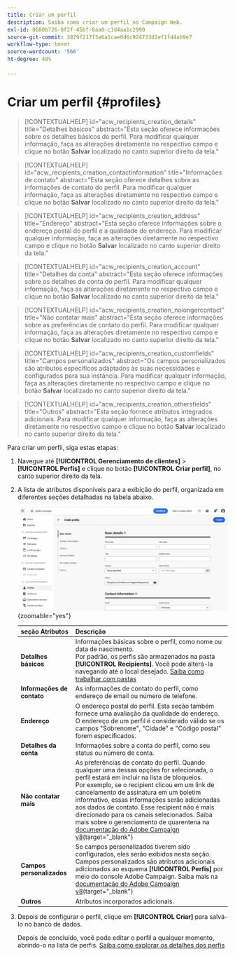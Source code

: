 ```yaml
---
title: Criar um perfil
description: Saiba como criar um perfil no Campaign Web.
exl-id: 0680b726-8f2f-45bf-8aa0-c1d4aa1c2990
source-git-commit: 3879f217f3a6a1cae0d6c924733d2ef1fd4ab9e7
workflow-type: tm+mt
source-wordcount: '566'
ht-degree: 48%

---
```


# Criar um perfil {#profiles}

>[!CONTEXTUALHELP]
>id="acw_recipients_creation_details"
>title="Detalhes básicos"
>abstract="Esta seção oferece informações sobre os detalhes básicos do perfil. Para modificar qualquer informação, faça as alterações diretamente no respectivo campo e clique no botão **Salvar** localizado no canto superior direito da tela."

>[!CONTEXTUALHELP]
>id="acw_recipients_creation_contactinformation"
>title="Informações de contato"
>abstract="Esta seção oferece detalhes sobre as informações de contato do perfil. Para modificar qualquer informação, faça as alterações diretamente no respectivo campo e clique no botão **Salvar** localizado no canto superior direito da tela."

>[!CONTEXTUALHELP]
>id="acw_recipients_creation_address"
>title="Endereço"
>abstract="Esta seção oferece informações sobre o endereço postal do perfil e a qualidade do endereço. Para modificar qualquer informação, faça as alterações diretamente no respectivo campo e clique no botão **Salvar** localizado no canto superior direito da tela."

>[!CONTEXTUALHELP]
>id="acw_recipients_creation_account"
>title="Detalhes da conta"
>abstract="Esta seção oferece informações sobre os detalhes de conta do perfil. Para modificar qualquer informação, faça as alterações diretamente no respectivo campo e clique no botão **Salvar** localizado no canto superior direito da tela."

>[!CONTEXTUALHELP]
>id="acw_recipients_creation_nolongercontact"
>title="Não contatar mais"
>abstract="Esta seção oferece informações sobre as preferências de contato do perfil. Para modificar qualquer informação, faça as alterações diretamente no respectivo campo e clique no botão **Salvar** localizado no canto superior direito da tela."

>[!CONTEXTUALHELP]
>id="acw_recipients_creation_customfields"
>title="Campos personalizados"
>abstract="Os campos personalizados são atributos específicos adaptados às suas necessidades e configurados para sua instância. Para modificar qualquer informação, faça as alterações diretamente no respectivo campo e clique no botão **Salvar** localizado no canto superior direito da tela."

>[!CONTEXTUALHELP]
>id="acw_recipients_creation_othersfields"
>title="Outros"
>abstract="Esta seção fornece atributos integrados adicionais. Para modificar qualquer informação, faça as alterações diretamente no respectivo campo e clique no botão **Salvar** localizado no canto superior direito da tela."

Para criar um perfil, siga estas etapas:

1. Navegue até **[!UICONTROL Gerenciamento de clientes]** > **[!UICONTROL Perfis]** e clique no botão **[!UICONTROL Criar perfil]**, no canto superior direito da tela.

1. A lista de atributos disponíveis para a exibição do perfil, organizada em diferentes seções detalhadas na tabela abaixo.

   ![](assets/create-profile.png){zoomable="yes"}

   | seção Atributos | Descrição |
   |  ---  |  ---  |
   | **Detalhes básicos** | Informações básicas sobre o perfil, como nome ou data de nascimento.<br/>Por padrão, os perfis são armazenados na pasta **[!UICONTROL Recipients]**. Você pode alterá-la navegando até o local desejado. [Saiba como trabalhar com pastas](../get-started/permissions.md#folders) |
   | **Informações de contato** | As informações de contato do perfil, como endereço de email ou número de telefone. |
   | **Endereço** | O endereço postal do perfil. Esta seção também fornece uma avaliação da qualidade do endereço. O endereço de um perfil é considerado válido se os campos &quot;Sobrenome&quot;, &quot;Cidade&quot; e &quot;Código postal&quot; forem especificados. |
   | **Detalhes da conta** | Informações sobre a conta do perfil, como seu status ou número de conta. |
   | **Não contatar mais** | As preferências de contato do perfil. Quando qualquer uma dessas opções for selecionada, o perfil estará em incluir na lista de bloqueios.<br/>Por exemplo, se o recipient clicou em um link de cancelamento de assinatura em um boletim informativo, essas informações serão adicionadas aos dados de contato. Esse recipient não é mais direcionado para os canais selecionados. Saiba mais sobre o gerenciamento de quarentena na [documentação do Adobe Campaign v8](https://experienceleague.adobe.com/docs/campaign/campaign-v8/send/failures/quarantines.html){target="_blank"} |
   | **Campos personalizados** | Se campos personalizados tiverem sido configurados, eles serão exibidos nesta seção. Campos personalizados são atributos adicionais adicionados ao esquema **[!UICONTROL Perfis]** por meio do console Adobe Campaign. Saiba mais na [documentação do Adobe Campaign v8](https://experienceleague.adobe.com/docs/campaign/campaign-v8/developer/shemas-forms/extend-schema.html){target="_blank"} |
   | **Outros** | Atributos incorporados adicionais. |

1. Depois de configurar o perfil, clique em **[!UICONTROL Criar]** para salvá-lo no banco de dados.

   Depois de concluído, você pode editar o perfil a qualquer momento, abrindo-o na lista de perfis. [Saiba como explorar os detalhes dos perfis](profile-view.md)
